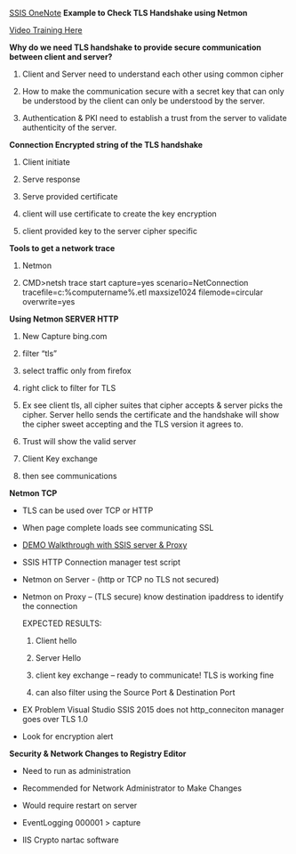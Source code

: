 [SSIS OneNote](https://microsoft.sharepoint.com/teams/CSSSQLTeam/_layouts/15/Doc.aspx?sourcedoc={6c7764d5-4503-49cf-9dbf-a10b67236b61}&action=view&wd=target%28SSIS%20On-Prem%2FWorkflows.one%7C89652072-742c-415d-a2df-ad80f69b4182%2FNETWORK%20TRACING%20TOOLS%20%20INSTRUCTIONS%7C75b91f57-7e7b-4aca-a482-bdd8531d0087%2F%29)
**Example to Check TLS Handshake using Netmon**

[Video Training Here](https://msit.microsoftstream.com/video/6d38a4ff-0400-b9eb-f733-f1eb2b3ecac6)

**Why do we need TLS handshake to provide secure communication between client and server?**

1) Client and Server need to understand each other using common cipher 

2) How to make the communication secure with a secret key that can only be understood by the client can only be understood by the server. 

3) Authentication & PKI need to establish a trust from the server to validate authenticity of the server. 

 

**Connection Encrypted string of the TLS handshake** 

1) Client initiate  

2) Serve response 

3) Serve provided certificate 

4) client will use certificate to create the key encryption  

5) client provided key to the server cipher specific 

 

**Tools to get a network trace**  

1) Netmon  

2) CMD>netsh trace start capture=yes scenario=NetConnection tracefile=c:%computername%.etl maxsize1024 filemode=circular overwrite=yes 

**Using Netmon SERVER HTTP** 

1) New Capture bing.com 

2) filter “tls” 

3) select traffic only from firefox 

4) right click to filter for TLS 

5) Ex see client tls, all cipher suites that cipher accepts & server picks the cipher. Server hello sends the certificate and the handshake will show the cipher sweet accepting and the TLS version it agrees to.  

6) Trust will show the valid server 

7) Client Key exchange 

8) then see communications 

 

**Netmon TCP** 

- TLS can be used over TCP or HTTP 

- When page complete loads see communicating SSL 

- [DEMO Walkthrough with SSIS server & Proxy](https://msit.microsoftstream.com/video/6d38a4ff-0400-b9eb-f733-f1eb2b3ecac6) 

- SSIS HTTP Connection manager test script  

- Netmon on Server - (http or TCP no TLS not secured) 

- Netmon on Proxy – (TLS secure) know destination ipaddress  to identify the connection 

   EXPECTED RESULTS:

   1) Client hello 

   2) Server Hello 

   3) client key exchange – ready to communicate! TLS is working fine 

   4) can also filter using the Source Port & Destination Port 

- EX Problem Visual Studio SSIS 2015 does not http_conneciton manager goes over TLS 1.0 

- Look for encryption alert 

 
**Security & Network Changes to Registry Editor**

- Need to run as administration

- Recommended for Network Administrator to Make Changes

- Would require restart on server 

- EventLogging 000001 > capture 

- IIS Crypto nartac software 

 

 